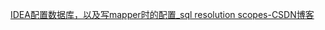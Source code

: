 [IDEA配置数据库，以及写mapper时的配置_sql resolution scopes-CSDN博客](https://blog.csdn.net/qq386972715/article/details/124860516)